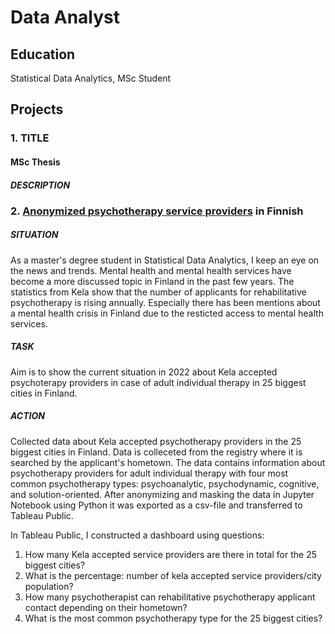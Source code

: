 # Data Analyst

## Education
Statistical Data Analytics, MSc Student

## Projects

### 1. TITLE
#### MSc Thesis
##### DESCRIPTION

### 2. [Anonymized psychotherapy service providers](https://katriaksentjeff.github.io/Project2/) in Finnish
##### SITUATION
As a master's degree student in Statistical Data Analytics, I keep an eye on the news and trends. Mental health and mental health services have become a more discussed topic in Finland in the past few years. The statistics from Kela show that the number of applicants for rehabilitative psychotherapy is rising annually. Especially there has been mentions about a mental health crisis in Finland due to the resticted access to mental health services.

##### TASK
Aim is to show the current situation in 2022 about Kela accepted psychoterapy providers in case of adult individual therapy in 25 biggest cities in Finland.

##### ACTION
Collected data about Kela accepted psychotherapy providers in the 25 biggest cities in Finland. Data is colleceted from the registry where it is searched by the applicant's hometown. The data contains information about psychotherapy providers for adult individual therapy with four most common psychotherapy types: psychoanalytic, psychodynamic, cognitive, and solution-oriented. After anonymizing and masking the data in Jupyter Notebook using Python it was exported as a csv-file and transferred to Tableau Public.

In Tableau Public, I constructed a dashboard using questions:
1. How many Kela accepted service providers are there in total for the 25 biggest cities?
2. What is the percentage: number of kela accepted service providers/city population?
3. How many psychotherapist can rehabilitative psychotherapy applicant contact depending on their hometown?
4. What is the most common psychotherapy type for the 25 biggest cities?
